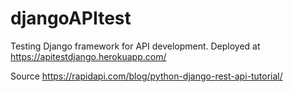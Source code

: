# djangoAPItest
Testing Django framework for API development. Deployed at https://apitestdjango.herokuapp.com/

Source https://rapidapi.com/blog/python-django-rest-api-tutorial/
